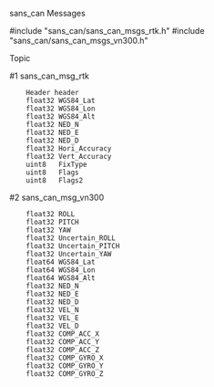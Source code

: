 sans_can Messages


#include "sans_can/sans_can_msgs_rtk.h"
#include "sans_can/sans_can_msgs_vn300.h"



Topic

#1 	sans_can_msg_rtk

		Header header
		float32 WGS84_Lat
		float32 WGS84_Lon
		float32 WGS84_Alt
		float32 NED_N
		float32 NED_E
		float32 NED_D
		float32 Hori_Accuracy
		float32 Vert_Accuracy
		uint8 	FixType
		uint8 	Flags
		uint8 	Flags2


#2 	sans_can_msg_vn300


		float32 ROLL
		float32 PITCH
		float32 YAW
		float32 Uncertain_ROLL
		float32 Uncertain_PITCH
		float32 Uncertain_YAW
		float64 WGS84_Lat
		float64 WGS84_Lon
		float64 WGS84_Alt
		float32 NED_N
		float32 NED_E
		float32 NED_D
		float32 VEL_N
		float32 VEL_E
		float32 VEL_D
		float32 COMP_ACC_X
		float32 COMP_ACC_Y
		float32 COMP_ACC_Z
		float32 COMP_GYRO_X
		float32 COMP_GYRO_Y
		float32 COMP_GYRO_Z